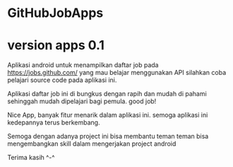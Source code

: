 # GitHubJobApps
# version apps 0.1

Aplikasi android untuk menampilkan daftar job pada https://jobs.github.com/ yang mau belajar menggunakan API silahkan coba pelajari source code pada aplikasi ini.

Aplikasi daftar job ini di bungkus dengan rapih dan mudah di pahami sehinggah mudah dipelajari bagi pemula. good job!

Nice App, banyak fitur menarik dalam aplikasi ini. semoga aplikasi ini kedepannya terus berkembang.

Semoga dengan adanya project ini bisa membantu teman teman bisa mengembangkan skill dalam mengerjakan project android

Terima kasih ^-^

